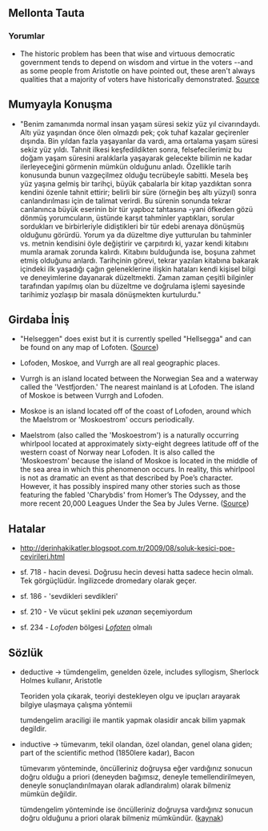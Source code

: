## Mellonta Tauta

### Yorumlar

* The historic problem has been that wise and virtuous democratic government
  tends to depend on wisdom and virtue in the voters --and as some people from
  Aristotle on have pointed out, these aren't always qualities that a majority
  of voters have historically demonstrated.
  [Source](https://www.goodreads.com/topic/show/309353-mellonta-tauta#comment_16247380)

## Mumyayla Konuşma

* "Benim zamanımda normal insan yaşam süresi sekiz yüz yıl civarındaydı. Altı
  yüz yaşından önce ölen olmazdı pek; çok tuhaf kazalar geçirenler dışında. Bin
  yıldan fazla yaşayanlar da vardı, ama ortalama yaşam süresi sekiz yüz yıldı.
  Tahnit ilkesi keşfedildikten sonra, felsefecilerimiz bu doğam yaşam süresini
  aralıklarla yaşayarak gelecekte bilimin ne kadar ilerleyeceğini görmenin
  mümkün olduğunu anladı. Özellikle tarih konusunda bunun vazgeçilmez olduğu
  tecrübeyle sabitti. Mesela beş yüz yaşına gelmiş bir tarihçi, büyük çabalarla
  bir kitap yazdıktan sonra kendini özenle tahnit ettirir; belirli bir süre
  (örneğin beş altı yüzyıl) sonra canlandırılması için de talimat verirdi. Bu
  sürenin sonunda tekrar canlanınca büyük eserinin bir tür yapboz tahtasına
  -yani öfkeden gözü dönmüş yorumcuların, üstünde karşıt tahminler yaptıkları,
  sorular sordukları ve birbirleriyle didiştikleri bir tür edebi arenaya
  dönüşmüş olduğunu görürdü. Yorum ya da düzeltme diye yutturulan bu tahminler
  vs. metnin kendisini öyle değiştirir ve çarpıtırdı ki, yazar kendi kitabını
  mumla aramak zorunda kalırdı. Kitabını bulduğunda ise, boşuna zahmet etmiş
  olduğunu anlardı. Tarihçinin görevi, tekrar yazılan kitabına bakarak
  içindeki ilk yaşadığı çağın geleneklerine ilişkin hataları kendi kişisel
  bilgi ve deneyimlerine dayanarak düzeltmekti. Zaman zaman çeşitli bilginler
  tarafından yapılmış olan bu düzeltme ve doğrulama işlemi sayesinde tarihimiz
  yozlaşıp bir masala dönüşmekten kurtulurdu."

## Girdaba İniş

* "Helseggen" does exist but it is currently spelled "Hellsegga" and can be
  found on any map of Lofoten.
  ([Source](https://answers.yahoo.com/question/index?qid=1006042208746))

* Lofoden, Moskoe, and Vurrgh are all real geographic places.

* Vurrgh is an island located between the Norwegian Sea and a waterway called
  the 'Vestfjorden.' The nearest mainland is at Lofoden. The island of Moskoe
  is between Vurrgh and Lofoden.

* Moskoe is an island located off of the coast of Lofoden, around which the
  Maelstrom or 'Moskoestrom' occurs periodically.

* Maelstrom (also called the 'Moskoestrom') is a naturally occurring whirlpool
  located at approximately sixty-eight degrees latitude off of the western
  coast of Norway near Lofoden. It is also called the 'Moskoestrom' because the
  island of Moskoe is located in the middle of the sea area in which this
  phenomenon occurs. In reality, this whirlpool is not as dramatic an event as
  that described by Poe’s character. However, it has possibly inspired many
  other stories such as those featuring the fabled 'Charybdis' from Homer’s The
  Odyssey, and the more recent 20,000 Leagues Under the Sea by Jules Verne.
  ([Source](http://www.bookrags.com/notes/poe/obj.html))

## Hatalar

* http://derinhakikatler.blogspot.com.tr/2009/08/soluk-kesici-poe-cevirileri.html

* sf. 718 - hacin devesi. Doğrusu hecin devesi hatta sadece hecin olmalı. Tek
  görgüçlüdür. İngilizcede dromedary olarak geçer.

* sf. 186 - 'sevdikleri sevdikleri'

* sf. 210 - Ve vücut şeklini pek *uzanan* seçemiyordum

* sf. 234 - *Lofoden* bölgesi
  [*Lofoten*](https://en.wikipedia.org/wiki/Lofoten) olmalı

## Sözlük

* deductive -> tümdengelim, genelden özele, includes syllogism,
  Sherlock Holmes kullanır, Aristotle

  Teoriden yola çıkarak, teoriyi destekleyen olgu ve ipuçları arayarak
  bilgiye ulaşmaya çalışma yöntemii

  tumdengelim araciligi ile mantik yapmak olasidir ancak bilim yapmak degildir.
* inductive -> tümevarım, tekil olandan, özel olandan, genel olana giden;
  part of the scientific method (1850lere kadar), Bacon

  tümevarım yönteminde, öncülleriniz doğruysa eğer vardığınız sonucun doğru
  olduğu a priori (deneyden bağımsız, deneyle temellendirilmeyen, deneyle
  sonuçlandırılmayan olarak adlandıralım) olarak bilmeniz mümkün değildir.

  tümdengelim yönteminde ise öncülleriniz doğruysa vardığınız sonucun doğru
  olduğunu a priori olarak bilmeniz mümkündür. ([kaynak](https://eksisozluk.com/entry/45558486))
